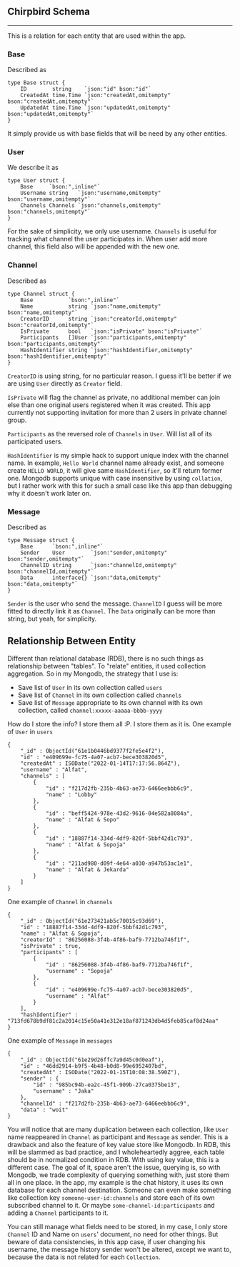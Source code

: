 ## Chirpbird Schema
---

This is a relation for each entity that are used within the app.
### Base
Described as
```
type Base struct {
	ID        string    `json:"id" bson:"id"`
	CreatedAt time.Time `json:"createdAt,omitempty" bson:"createdAt,omitempty"`
	UpdatedAt time.Time `json:"updatedAt,omitempty" bson:"updatedAt,omitempty"`
}
```

It simply provide us with base fields that will be need by any other entities.

### User
We describe it as
```
type User struct {
	Base     `bson:",inline"`
	Username string   `json:"username,omitempty" bson:"username,omitempty"`
	Channels Channels `json:"channels,omitempty" bson:"channels,omitempty"`
}
```
For the sake of simplicity, we only use username. `Channels` is useful for tracking what channel the user participates in. When user add more channel, this field also will be appended with the new one.

### Channel
Described as
```
type Channel struct {
	Base           `bson:",inline"`
	Name           string `json:"name,omitempty" bson:"name,omitempty"`
	CreatorID      string `json:"creatorId,omitempty" bson:"creatorId,omitempty"`
	IsPrivate      bool   `json:"isPrivate" bson:"isPrivate"`
	Participants   []User `json:"participants,omitempty" bson:"participants,omitempty"`
	HashIdentifier string `json:"hashIdentifier,omitempty" bson:"hashIdentifier,omitempty"`
}
```
`CreatorID` is using string, for no particular reason. I guess it'll be better if we are using `User` directly as `Creator` field.

`IsPrivate` will flag the channel as private, no additional member can join else than one original users registered when it was created. This app currently not supporting invitation for more than 2 users in private channel group.

`Participants` as the reversed role of `Channels` in `User`. Will list all of its participated users.

`HashIdentifier` is my simple hack to support unique index with the channel name. In example, `Hello World` channel name already exist, and someone create `HELLO WORLD`, it will give same `HashIdentifier`, so it'll return former one. Mongodb supports unique with case insensitive by using `collation`, but I rather work with this for such a small case like this app than debugging why it doesn't work later on.

### Message
Described as
```
type Message struct {
	Base      `bson:",inline"`
	Sender    User        `json:"sender,omitempty" bson:"sender,omitempty"`
	ChannelID string      `json:"channelId,omitempty" bson:"channelId,omitempty"`
	Data      interface{} `json:"data,omitempty" bson:"data,omitempty"`
}
```
`Sender` is the user who send the message.
`ChannelID` I guess will be more fitted to directly link it as `Channel`. The `Data` originally can be more than string, but yeah, for simplicity.

## Relationship Between Entity

Different than relational database (RDB), there is no such things as relationship between "tables". To "relate" entities, it used collection aggregation. So in my Mongodb, the strategy that I use is:

- Save list of `User` in its own collection called `users`
- Save list of `Channel` in its own collection called `channels`
- Save list of `Message` appropriate to its own channel with its own collection, called `channel:xxxxx-aaaaa-bbbb-yyyy`

How do I store the info? I store them all :P. I store them as it is.
One example of `User` in `users`
```
{
    "_id" : ObjectId("61e1b0446bd9377f2fe5e4f2"),
    "id" : "e409699e-fc75-4a07-acb7-bece303820d5",
    "createdAt" : ISODate("2022-01-14T17:17:56.864Z"),
    "username" : "Alfat",
    "channels" : [ 
        {
            "id" : "f217d2fb-235b-4b63-ae73-6466eebbb6c9",
            "name" : "Lobby"
        }, 
        {
            "id" : "beff5424-978e-43d2-9616-04e582a8084a",
            "name" : "Alfat & Sopo"
        }, 
        {
            "id" : "18887f14-334d-4df9-820f-5bbf42d1c793",
            "name" : "Alfat & Sopoja"
        }, 
        {
            "id" : "211ad980-d09f-4e64-a030-a947b53ac1e1",
            "name" : "Alfat & Jekarda"
        }
    ]
}
```
One example of `Channel` in `channels`
```
{
    "_id" : ObjectId("61e273421ab5c70015c93d69"),
    "id" : "18887f14-334d-4df9-820f-5bbf42d1c793",
    "name" : "Alfat & Sopoja",
    "creatorId" : "86256088-3f4b-4f86-baf9-7712ba746f1f",
    "isPrivate" : true,
    "participants" : [ 
        {
            "id" : "86256088-3f4b-4f86-baf9-7712ba746f1f",
            "username" : "Sopoja"
        }, 
        {
            "id" : "e409699e-fc75-4a07-acb7-bece303820d5",
            "username" : "Alfat"
        }
    ],
    "hashIdentifier" : "713fd678b9df81c2a2014c15e50a41e312e18af871243db4d5feb85caf8d24aa"
}
```
One example of `Message` in `messages`
```
{
    "_id" : ObjectId("61e29d26ffc7a9d45c0d0eaf"),
    "id" : "46dd2914-b9f5-4b48-b0d8-99e6952407bd",
    "createdAt" : ISODate("2022-01-15T10:08:38.590Z"),
    "sender" : {
        "id" : "985bc94b-ea2c-45f1-909b-27ca0375be13",
        "username" : "Jaka"
    },
    "channelId" : "f217d2fb-235b-4b63-ae73-6466eebbb6c9",
    "data" : "woit"
}
```
You will notice that are many duplication between each collection, like `User` name reappeared in `Channel` as participant and `Message` as sender. This is a drawback and also the feature of key value store like Mongodb. In RDB, this will be slammed as bad practice, and I wholeheartedly aggree, each table should be in normalized condition in RDB. With using key value, this is a different case. The goal of it, space aren't the issue, querying is, so with Mongodb, we trade complexity of querying something with, just store them all in one place. In the app, my example is the chat history, it uses its own database for each channel destination. Someone can even make something like collection key `someone-user-id:channels` and store each of its own subscribed channel to it. Or maybe `some-channel-id:participants` and adding a `Channel` participants to it.

You can still manage what fields need to be stored, in my case, I only store `Channel` ID and Name on `users`' document, no need for other things. But beware of data consistencies, in this app case, if user changing his username, the message history sender won't be altered, except we want to, because the data is not related for each `Collection`.